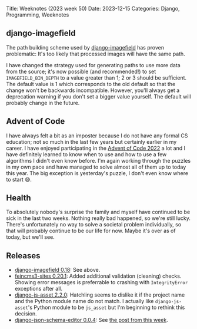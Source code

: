 Title: Weeknotes (2023 week 50)
Date: 2023-12-15
Categories: Django, Programming, Weeknotes

## django-imagefield

The path building scheme used by [django-imagefield](https://pypi.org/project/django-imagefield/) has proven problematic: It's too likely that processed images will have the same path.

I have changed the strategy used for generating paths to use more data from the
source; it's now possible (and recommended!) to set `IMAGEFIELD_BIN_DEPTH` to
a value greater than 1; 2 or 3 should be sufficient. The default value is 1
which corresponds to the old default so that the change won't be backwards
incompatible. However, you'll always get a deprecation warning if you don't set
a bigger value yourself. The default will probably change in the future.

## Advent of Code

I have always felt a bit as an imposter because I do not have any formal CS
education; not so much in the last few years but certainly earlier in my
career. I have enjoyed participating in the [Advent of Code
2022](https://adventofcode.com/) a lot and I have definitely learned to know
when to use and how to use a few algorithms I didn't even know before. I'm
again working through the puzzles in my own pace and have managed to solve
almost all of them up to today this year. The big exception is yesterday's
puzzle, I don't even know where to start 😅.

## Health

To absolutely nobody's surprise the family and myself have continued to be sick
in the last two weeks. Nothing really bad happened, so we're still lucky.
There's unfortunately no way to solve a societal problem individually, so that
will probably continue to be our life for now. Maybe it's over as of today, but
we'll see.

## Releases

- [django-imagefield 0.18](https://pypi.org/project/django-imagefield/): See
  above.
- [feincms3-sites 0.20.1](https://pypi.org/project/feincms3-sites/): Added
  additional validation (cleaning) checks. Showing error messages is
  preferrable to crashing with `IntegrityError` exceptions after all.
- [django-js-asset 2.2.0](https://pypi.org/project/django-js-asset/): Hatchling
  seems to dislike it if the project name and the Python module name do not
  match. I actually like `django-js-asset`'s Python module to be `js_asset`
  but I'm beginning to rethink this decision.
- [django-json-schema-editor 0.0.4](https://pypi.org/project/django-json-schema-editor/): See [the post from this week](https://406.ch/writing/django-json-schema-editor/).
